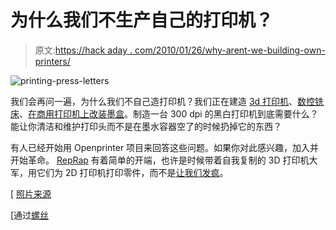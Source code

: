 # 为什么我们不生产自己的打印机？

> 原文:[https://hack aday . com/2010/01/26/why-arent-we-building-own-printers/](https://hackaday.com/2010/01/26/why-arent-we-building-our-own-printers/)

![](../Images/4843412ee6c0bebb9cac9825b91e3038.png "printing-press-letters")

我们会再问一遍，为什么我们不自己造打印机？我们正在建造 [3d 打印机](http://hackaday.com/2010/01/12/how-to-make-a-printable-ces-badge/)、[数控铣床](http://hackaday.com/2010/01/17/cnc-brought-to-you-by-zip-ties/)、[在商用打印机上改装墨盒](http://hackaday.com/2009/07/08/continuous-ink-project/)。制造一台 300 dpi 的黑白打印机到底需要什么？能让你清洁和维护打印头而不是在墨水容器空了的时候扔掉它的东西？

有人已经开始用 Openprinter 项目来回答这些问题。如果你对此感兴趣，加入并开始革命。 [RepRap](http://hackaday.com/2009/08/27/reprap-wedge/) 有着简单的开端，也许是时候带着自我复制的 3D 打印机大军，用它们为 2D 打印机打印零件，而不是[让我们发疯](http://theoatmeal.com/comics/printers)。

[ [照片来源](http://www.today.ucla.edu/portal/ut/prof-revives-lost-art-of-printing-press-111145.aspx)

[通过[螺丝](http://lostscrews.com/viewtopic.php?f=7&t=25)